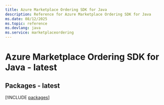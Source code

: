 ```yaml
---
title: Azure Marketplace Ordering SDK for Java
description: Reference for Azure Marketplace Ordering SDK for Java
ms.date: 08/12/2025
ms.topic: reference
ms.devlang: java
ms.service: marketplaceordering
---
```

# Azure Marketplace Ordering SDK for Java - latest
## Packages - latest
[!INCLUDE [packages](marketplace-ordering-index.md)]